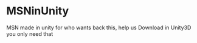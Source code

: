 # MSNinUnity
MSN made in unity for who wants back this, help us
Download in Unity3D you only need that
